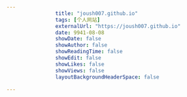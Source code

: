 ---
                title: "joush007.github.io"
                tags: [个人网站]
                externalUrl: "https://joush007.github.io"
                date: 9941-08-08
                showDate: false
                showAuthor: false
                showReadingTime: false
                showEdit: false
                showLikes: false
                showViews: false
                layoutBackgroundHeaderSpace: false
                ---

